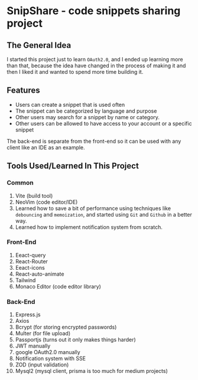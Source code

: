 # SnipShare - code snippets sharing project

## The General Idea

I started this project just to learn `OAuth2.0`, and I ended up learning
more than that, because the idea have changed in the process of making
it and then I liked it and wanted to spend more time building it.

## Features

- Users can create a snippet that is used often
- The snippet can be categorized by language and purpose
- Other users may search for a snippet by name or category. 
- Other users can be allowed to have access to your account or a specific snippet

The back-end is separate from the front-end so it can be used with any
client like an IDE as an example.

## Tools Used/Learned In This Project

### Common
1. Vite (build tool)
3. NeoVim (code editor/IDE)
4. Learned how to save a bit of performance using techniques
  like `debouncing` and `memoization`, and started using
  `Git` and `Github` in a better way.
6. Learned how to implement notification system from scratch.

### Front-End

1. Eeact-query
3. React-Router
4. Eeact-icons
5. React-auto-animate
6. Tailwind
7. Monaco Editor (code editor library)

### Back-End

1. Express.js
2. Axios
3. Bcrypt (for storing encrypted passwords)
4. Multer (for file upload)
5. Passportjs (turns out it only makes things harder)
6. JWT manually
7. google OAuth2.0 manually
8. Notification system with SSE
9. ZOD (input validation)
10. Mysql2 (mysql client, prisma is too much for medium projects)
